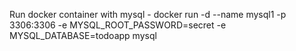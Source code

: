 Run docker container with mysql -
docker run -d --name mysql1 -p 3306:3306 -e MYSQL_ROOT_PASSWORD=secret -e MYSQL_DATABASE=todoapp mysql
